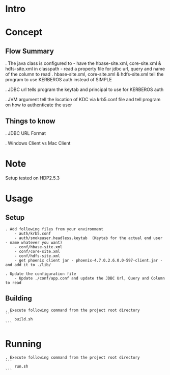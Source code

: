 # Intro

# Concept 

## Flow Summary

. The java class is configured to 
	- have the hbase-site.xml, core-site.xml & hdfs-site.xml in classpath 
	- read a property file for jdbc url, query and name of the column to read
. hbase-site.xml, core-site.xml & hdfs-site.xml tell the program to use KERBEROS auth instead of SIMPLE

. JDBC url tells program the keytab and principal to use for KERBEROS auth

. JVM argument tell the location of KDC via krb5.conf file and tell program on how to authenticate the user 


## Things to know

. JDBC URL Format 

. Windows Client vs Mac Client

# Note

Setup tested on HDP2.5.3


# Usage 

## Setup
	. Add following files from your environment 
		- auth/krb5.conf 
		- auth/smokeuser.headless.keytab  (Keytab for the actual end user - name whatever you want) 
		- conf/hbase-site.xml
		- conf/core-site.xml
		- conf/hdfs-site.xml
		- get phoenix client jar - phoenix-4.7.0.2.6.0.0-597-client.jar - and add it to ./lib/
		
	. Update the configuration file 
		- Update ./conf/app.conf and update the JDBC Url, Query and Column to read
		
## Building 
	. Execute following command from the project root directory 
	```
		build.sh
	```

# Running
	. Execute following command from the project root directory 
	```
		run.sh
	```
		

